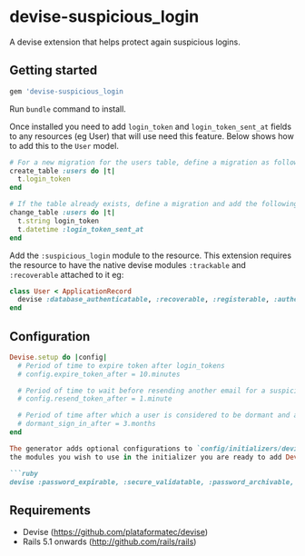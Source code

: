 # devise-suspicious_login

A devise extension that helps protect again suspicious logins.

## Getting started

```ruby
gem 'devise-suspicious_login
```

Run `bundle` command to install.

Once installed you need to add `login_token` and `login_token_sent_at` fields to any resources (eg User) that will use need this feature. Below shows how to add this to the `User` model.

```ruby
# For a new migration for the users table, define a migration as follows:
create_table :users do |t|
  t.login_token
end
```

```ruby
# If the table already exists, define a migration and add the following:
change_table :users do |t|
  t.string login_token
  t.datetime :login_token_sent_at
end
```

Add the `:suspicious_login` module to the resource.
This extension requires the resource to have the native devise modules `:trackable` and `:recoverable` attached to it eg:

```ruby
class User < ApplicationRecord
  devise :database_authenticatable, :recoverable, :registerable, :authenticatable, :trackable, :suspicious_login
end
```

## Configuration

```ruby
Devise.setup do |config|
  # Period of time to expire token after login_tokens
  # config.expire_token_after = 10.minutes

  # Period of time to wait before resending another email for a suspicious login
  # config.resend_token_after = 1.minute

  # Period of time after which a user is considered to be dormant and a login treated as suspicious
  # dormant_sign_in_after = 3.months
end

The generator adds optional configurations to `config/initializers/devise-security.rb`. Enable
the modules you wish to use in the initializer you are ready to add Devise Security modules on top of Devise modules to any of your Devise models:

```ruby
devise :password_expirable, :secure_validatable, :password_archivable, :session_limitable, :expirable
```

## Requirements

* Devise (https://github.com/plataformatec/devise)
* Rails 5.1 onwards (http://github.com/rails/rails)